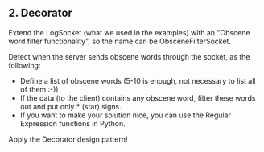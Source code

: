 
## 2. Decorator

Extend the LogSocket (what we used in the examples) with an "Obscene word filter functionality", so the name can be ObsceneFilterSocket.

Detect when the server sends obscene words through the socket, as the following:

* Define a list of obscene words (5-10 is enough, not necessary to list all of them :-))
* If the data (to the client) contains any obscene word, filter these words out and put only * (star) signs.
* If you want to make your solution nice, you can use the Regular Expression functions in Python.

Apply the Decorator design pattern!
